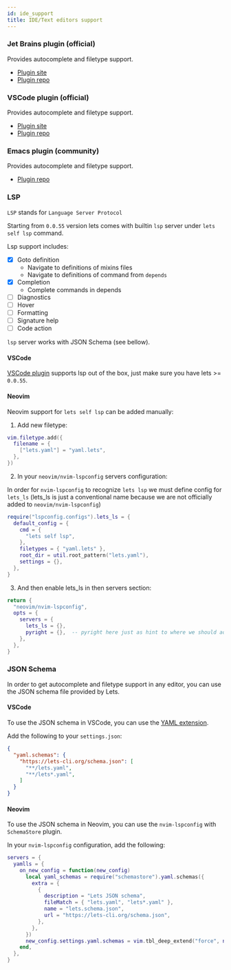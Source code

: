 ```yaml
---
id: ide_support
title: IDE/Text editors support
---
```


### Jet Brains plugin (official)

Provides autocomplete and filetype support.

- [Plugin site](https://plugins.jetbrains.com/plugin/14639-lets)
- [Plugin repo](https://github.com/lets-cli/intellij-lets)

### VSCode plugin (official)

Provides autocomplete and filetype support.

- [Plugin site](https://marketplace.visualstudio.com/items?itemName=kindritskyimax.vscode-lets)
- [Plugin repo](https://github.com/lets-cli/vscode-lets)

### Emacs plugin (community)

Provides autocomplete and filetype support.

- [Plugin repo](https://github.com/mpanarin/lets-mode)

### LSP

`LSP` stands for `Language Server Protocol`

Starting from `0.0.55` version lets comes with builtin `lsp` server under `lets self lsp` command.

Lsp support includes:

- [x] Goto definition
  - Navigate to definitions of mixins files
  - Navigate to definitions of command from `depends`
- [x] Completion
  - Complete commands in depends
- [ ] Diagnostics
- [ ] Hover
- [ ] Formatting
- [ ] Signature help
- [ ] Code action

`lsp` server works with JSON Schema (see bellow).

#### VSCode

[VSCode plugin](#vscode-plugin-official) supports lsp out of the box, just make sure you have lets >= `0.0.55`.

#### Neovim

Neovim support for `lets self lsp` can be added manually:

1. Add new filetype:

```lua
vim.filetype.add({
  filename = {
    ["lets.yaml"] = "yaml.lets",
  },
})
```

2. In your `neovim/nvim-lspconfig` servers configuration:

In order for `nvim-lspconfig` to recognize `lets lsp` we must define config for `lets_ls` (lets_ls is just a conventional name because we are not officially added to `neovim/nvim-lspconfig`)

```lua
require("lspconfig.configs").lets_ls = {
  default_config = {
    cmd = { 
      "lets self lsp",
    },
    filetypes = { "yaml.lets" },
    root_dir = util.root_pattern("lets.yaml"),
    settings = {},
  },
}
```

3. And then enable lets_ls in then servers section:

```lua
return {
  "neovim/nvim-lspconfig",
  opts = {
    servers = {
      lets_ls = {},
      pyright = {},  -- pyright here just as hint to where we should add lets_ls
    },
  },
}
```

### JSON Schema

In order to get autocomplete and filetype support in any editor, you can use the JSON schema file provided by Lets.

#### VSCode

To use the JSON schema in VSCode, you can use the [YAML extension](https://marketplace.visualstudio.com/items?itemName=redhat.vscode-yaml).

Add the following to your `settings.json`:

```json
{
  "yaml.schemas": {
    "https://lets-cli.org/schema.json": [
      "**/lets.yaml",
      "**/lets*.yaml",
    ]
  }
}
```

#### Neovim

To use the JSON schema in Neovim, you can use the `nvim-lspconfig` with `SchemaStore` plugin.

In your `nvim-lspconfig` configuration, add the following:

```lua
servers = {
  yamlls = {
    on_new_config = function(new_config)
      local yaml_schemas = require("schemastore").yaml.schemas({
        extra = {
          {
            description = "Lets JSON schema",
            fileMatch = { "lets.yaml", "lets*.yaml" },
            name = "lets.schema.json",
            url = "https://lets-cli.org/schema.json",
          },
        },
      })
      new_config.settings.yaml.schemas = vim.tbl_deep_extend("force", new_config.settings.yaml.schemas or {}, yaml_schemas)
    end,
  },
}
```

